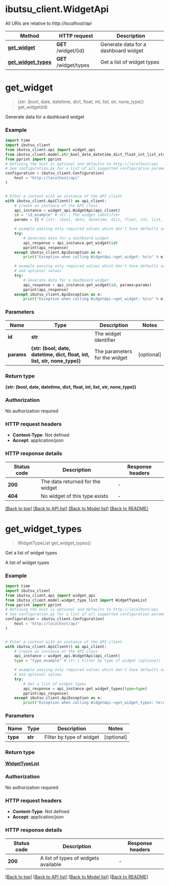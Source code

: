 # ibutsu_client.WidgetApi

All URIs are relative to *http://localhost/api*

Method | HTTP request | Description
------------- | ------------- | -------------
[**get_widget**](WidgetApi.md#get_widget) | **GET** /widget/{id} | Generate data for a dashboard widget
[**get_widget_types**](WidgetApi.md#get_widget_types) | **GET** /widget/types | Get a list of widget types


# **get_widget**
> {str: (bool, date, datetime, dict, float, int, list, str, none_type)} get_widget(id)

Generate data for a dashboard widget

### Example

```python
import time
import ibutsu_client
from ibutsu_client.api import widget_api
from ibutsu_client.model.str_bool_date_datetime_dict_float_int_list_str_none_type import StrBoolDateDatetimeDictFloatIntListStrNoneType
from pprint import pprint
# Defining the host is optional and defaults to http://localhost/api
# See configuration.py for a list of all supported configuration parameters.
configuration = ibutsu_client.Configuration(
    host = "http://localhost/api"
)


# Enter a context with an instance of the API client
with ibutsu_client.ApiClient() as api_client:
    # Create an instance of the API class
    api_instance = widget_api.WidgetApi(api_client)
    id = "id_example" # str | The widget identifier
    params = {} # {str: (bool, date, datetime, dict, float, int, list, str, none_type)} | The parameters for the widget (optional)

    # example passing only required values which don't have defaults set
    try:
        # Generate data for a dashboard widget
        api_response = api_instance.get_widget(id)
        pprint(api_response)
    except ibutsu_client.ApiException as e:
        print("Exception when calling WidgetApi->get_widget: %s\n" % e)

    # example passing only required values which don't have defaults set
    # and optional values
    try:
        # Generate data for a dashboard widget
        api_response = api_instance.get_widget(id, params=params)
        pprint(api_response)
    except ibutsu_client.ApiException as e:
        print("Exception when calling WidgetApi->get_widget: %s\n" % e)
```


### Parameters

Name | Type | Description  | Notes
------------- | ------------- | ------------- | -------------
 **id** | **str**| The widget identifier |
 **params** | **{str: (bool, date, datetime, dict, float, int, list, str, none_type)}**| The parameters for the widget | [optional]

### Return type

**{str: (bool, date, datetime, dict, float, int, list, str, none_type)}**

### Authorization

No authorization required

### HTTP request headers

 - **Content-Type**: Not defined
 - **Accept**: application/json


### HTTP response details
| Status code | Description | Response headers |
|-------------|-------------|------------------|
**200** | The data returned for the widget |  -  |
**404** | No widget of this type exists |  -  |

[[Back to top]](#) [[Back to API list]](../README.md#documentation-for-api-endpoints) [[Back to Model list]](../README.md#documentation-for-models) [[Back to README]](../README.md)

# **get_widget_types**
> WidgetTypeList get_widget_types()

Get a list of widget types

A list of widget types

### Example

```python
import time
import ibutsu_client
from ibutsu_client.api import widget_api
from ibutsu_client.model.widget_type_list import WidgetTypeList
from pprint import pprint
# Defining the host is optional and defaults to http://localhost/api
# See configuration.py for a list of all supported configuration parameters.
configuration = ibutsu_client.Configuration(
    host = "http://localhost/api"
)


# Enter a context with an instance of the API client
with ibutsu_client.ApiClient() as api_client:
    # Create an instance of the API class
    api_instance = widget_api.WidgetApi(api_client)
    type = "type_example" # str | Filter by type of widget (optional)

    # example passing only required values which don't have defaults set
    # and optional values
    try:
        # Get a list of widget types
        api_response = api_instance.get_widget_types(type=type)
        pprint(api_response)
    except ibutsu_client.ApiException as e:
        print("Exception when calling WidgetApi->get_widget_types: %s\n" % e)
```


### Parameters

Name | Type | Description  | Notes
------------- | ------------- | ------------- | -------------
 **type** | **str**| Filter by type of widget | [optional]

### Return type

[**WidgetTypeList**](WidgetTypeList.md)

### Authorization

No authorization required

### HTTP request headers

 - **Content-Type**: Not defined
 - **Accept**: application/json


### HTTP response details
| Status code | Description | Response headers |
|-------------|-------------|------------------|
**200** | A list of types of widgets available |  -  |

[[Back to top]](#) [[Back to API list]](../README.md#documentation-for-api-endpoints) [[Back to Model list]](../README.md#documentation-for-models) [[Back to README]](../README.md)

